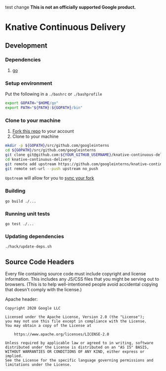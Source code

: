 test change
**This is not an officially supported Google product.**

# Knative Continuous Delivery

## Development

### Dependencies

1. [go](https://golang.org/doc/install)

### Setup environment

Put the following in a `./bashrc` or `./bashprofile`

```sh
export GOPATH="$HOME/go"
export PATH="${PATH}:${GOPATH}/bin"
```

### Clone to your machine

1. [Fork this repo](https://help.github.com/articles/fork-a-repo/) to your account
2. Clone to your machine

```sh
mkdir -p ${GOPATH}/src/github.com/googleinterns
cd ${GOPATH}/src/github.com/googleinterns
git clone git@github.com:${YOUR_GITHUB_USERNAME}/knative-continuous-delivery.git
cd knative-continuous-delivery
git remote add upstream https://github.com/googleinterns/knative-continuous-delivery.git
git remote set-url --push upstream no_push
```

`Upstream` will allow for you to [sync your fork](https://help.github.com/articles/syncing-a-fork/)

### Building

`go build ./...`

### Running unit tests

`go test ./...`

### Updating dependencies

`./hack/update-deps.sh`

## Source Code Headers

Every file containing source code must include copyright and license
information. This includes any JS/CSS files that you might be serving out to
browsers. (This is to help well-intentioned people avoid accidental copying that
doesn't comply with the license.)

Apache header:

    Copyright 2020 Google LLC

    Licensed under the Apache License, Version 2.0 (the "License");
    you may not use this file except in compliance with the License.
    You may obtain a copy of the License at

        https://www.apache.org/licenses/LICENSE-2.0

    Unless required by applicable law or agreed to in writing, software
    distributed under the License is distributed on an "AS IS" BASIS,
    WITHOUT WARRANTIES OR CONDITIONS OF ANY KIND, either express or implied.
    See the License for the specific language governing permissions and
    limitations under the License.
